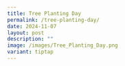 ```yaml
---
title: Tree Planting Day
permalink: /tree-planting-day/
date: 2024-11-07
layout: post
description: ""
image: /images/Tree_Planting_Day.png
variant: tiptap
---
```

